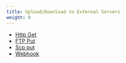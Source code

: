```yaml
---
title: Upload/Download to External Servers
weight: 0
---
```


* [Http Get](../http-get/)
* [FTP Put](../ftp-put/)
* [Scp put](../scp-put/)
* [Webhook](../webhook/)
